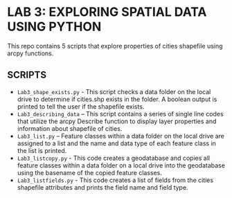# LAB 3: EXPLORING SPATIAL DATA USING PYTHON

This repo contains 5 scripts that explore properties of cities shapefile using arcpy functions.

##  SCRIPTS

- `Lab3_shape_exists.py` - This script checks a data folder on the local drive to determine if cities.shp exists in the folder. A boolean output is printed to tell the user if the shapefile exists. 
- `Lab3_describing_data` – This script contains a series of single line codes that utilize the arcpy Describe function to display layer properties and information about shapefile of cities.
- `Lab3_list.py` – Feature classes within a data folder on the local drive are assigned to a list and the name and data type of each feature class in the list is printed.
- `Lab3_listcopy.py` - This code creates a geodatabase and copies all feature classes within a data folder on a local drive into the geodatabase using the basename of the copied feature classes.
- `Lab3_listfields.py` - This code creates a list of fields from the cities shapefile attributes and prints the field name and field type.
 
